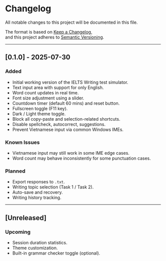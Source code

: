 # Changelog

All notable changes to this project will be documented in this file.

The format is based on [Keep a Changelog](https://keepachangelog.com/en/1.0.0/),  
and this project adheres to [Semantic Versioning](https://semver.org/spec/v2.0.0.html).

---

## [0.1.0] - 2025-07-30

### Added
- Initial working version of the IELTS Writing test simulator.
- Text input area with support for only English.
- Word count updates in real time.
- Font size adjustment using a slider.
- Countdown timer (default 60 mins) and reset button.
- Fullscreen toggle (F11 key).
- Dark / Light theme toggle.
- Block all copy-paste and selection-related shortcuts.
- Disable spellcheck, autocorrect, suggestions.
- Prevent Vietnamese input via common Windows IMEs.

### Known Issues
- Vietnamese input may still work in some IME edge cases.
- Word count may behave inconsistently for some punctuation cases.

### Planned
- Export responses to `.txt`.
- Writing topic selection (Task 1 / Task 2).
- Auto-save and recovery.
- Writing history tracking.

---

## [Unreleased]

### Upcoming
- Session duration statistics.
- Theme customization.
- Built-in grammar checker toggle (optional).
